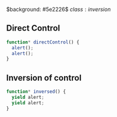 $background: #5e2226$
$class:inversion$

## Direct Control

```js
function* directControl() {
  alert();
  alert();
}
```

## Inversion of control

```js
function* inversed() {
  yield alert;
  yield alert;
}
```
